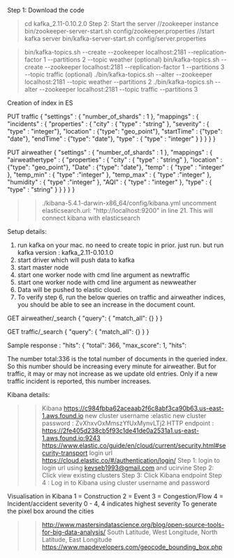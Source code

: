Step 1: Download the code
> cd kafka_2.11-0.10.2.0
Step 2: Start the server
//zookeeper instance
> bin/zookeeper-server-start.sh config/zookeeper.properties
//start kafka server
> bin/kafka-server-start.sh config/server.properties

> bin/kafka-topics.sh --create --zookeeper localhost:2181 --replication-factor 1  --partitions 2 --topic weather (optional)
>bin/kafka-topics.sh --create --zookeeper localhost:2181 --replication-factor 1  --partitions 3 --topic traffic (optional)
> ./bin/kafka-topics.sh --alter --zookeeper localhost:2181 --topic weather --partitions 2
> ./bin/kafka-topics.sh --alter --zookeeper localhost:2181 --topic traffic --partitions 3

Creation of index in ES

PUT traffic
{
    "settings" : {
        "number_of_shards" : 1
    },
    "mappings" : {
        "incidents" : {
            "properties" : {
                "city" : { "type" : "string" },
                "severity" : { "type" : "integer"},
                "location" : {"type": "geo_point"},
                "startTime" : {"type": "date"},
                "endTime" : {"type": "date"},
                "type" : { "type" : "integer" }
            }
        }
    }
}

PUT airweather
{
    "settings" : {
        "number_of_shards" : 1
    },
    "mappings" : {
        "airweathertype" : {
            "properties" : {
                "city" : { "type" : "string" },
                "location" : {"type": "geo_point"},
                "Date" : {"type": "date"},
                "temp" : { "type" : "integer" },
                "temp_min" : { "type" :"integer" },
                "temp_max" : { "type" :"integer" },
                "humidity" : { "type" :"integer" },
                "AQI" : { "type" : "integer" },
                "type" : { "type" : "string" }
            }
        }
    }
}

>> ./kibana-5.4.1-darwin-x86_64/config/kibana.yml uncomment elasticsearch.url: "http://localhost:9200" in line 21. This will connect kibana with elasticsearch

Setup details:
1) run kafka on your mac.
no need to create topic in prior. just run.
but run kafka version : kafka_2.11-0.10.1.0
2) start driver which will push data to kafka
3) start master node
4) start one worker node with cmd line argument as newtraffic
5) start one worker node with cmd line argument as newweather
6) Data will be pushed to elastic cloud.
7) To verify step 6, run the below queries on traffic and airweather indices, you should be able to see an increase in the document count.

GET airweather/_search
{
  "query": {
    "match_all": {}
  }
}

GET traffic/_search
{
  "query": {
    "match_all": {}
  }
}

Sample response : 
"hits": {
    "total": 366,
    "max_score": 1,
    "hits":

The number total:336 is the total number of documents in the queried index.
So this number should be increasing every minute for airweather.
But for traffic, it may or may not increase as we update old entries.
Only if a new traffic incident is reported, this number increases.

>>>>
Kibana details:
>> Kibana https://c984fbba62aceaab2f6c8abf3ca90b63.us-east-1.aws.found.io
new cluster username :elastic
new cluster password : ZvXhxvOxMmszYfUxMynvLTj2
>> HTTP endpoint : https://2fe405d238cb5f93c1de41de0a2531a1.us-east-1.aws.found.io:9243
>> https://www.elastic.co/guide/en/cloud/current/security.html#security-transport
>> login url https://cloud.elastic.co/#/authentication/login/
Step 1: login to login url using kevseb1993@gmail.com and ucirvine
Step 2: Click view existing clusters
Step 3: Click Kibana endpoint
Step 4 : Log in to Kibana using cluster username and password

>>>>
Visualisation in Kibana
1 = Construction
2 = Event
3 = Congestion/Flow
4 = Incident/accident
severity 0 - 4, 4 indicates highest severity
To generate the pixel box around the cities
>> http://www.mastersindatascience.org/blog/open-source-tools-for-big-data-analysis/
South Latitude, West Longitude, North Latitude, East Longitude
>> https://www.mapdevelopers.com/geocode_bounding_box.php